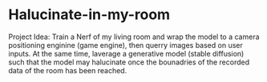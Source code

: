 # Halucinate-in-my-room
Project Idea: Train a Nerf of my living room and wrap the model to a camera positioning enginine (game engine), then querry images based on user inputs. At the same time, laverage a generative model (stable diffusion) such that the model may halucinate once the bounadries of the recorded data of the room has been reached.
